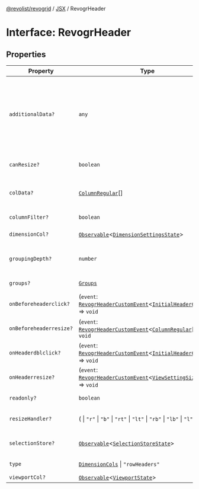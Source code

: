 [@revolist/revogrid](README.md) / [JSX](Namespace.JSX.md) / RevogrHeader

# Interface: RevogrHeader

## Properties

| Property | Type | Description | Defined in |
| ------ | ------ | ------ | ------ |
| `additionalData?` | `any` | Extra properties to pass into header renderer, such as vue or react components to handle parent | [src/components.d.ts:1738](https://github.com/revolist/revogrid/blob/2f44a261094fb5584023b62ddfd589facc70cf92/src/components.d.ts#L1738) |
| `canResize?` | `boolean` | If columns can be resized | [src/components.d.ts:1742](https://github.com/revolist/revogrid/blob/2f44a261094fb5584023b62ddfd589facc70cf92/src/components.d.ts#L1742) |
| `colData?` | [`ColumnRegular`](Interface.ColumnRegular.md)[] | Columns - defines an array of grid columns. | [src/components.d.ts:1746](https://github.com/revolist/revogrid/blob/2f44a261094fb5584023b62ddfd589facc70cf92/src/components.d.ts#L1746) |
| `columnFilter?` | `boolean` | Column filter | [src/components.d.ts:1750](https://github.com/revolist/revogrid/blob/2f44a261094fb5584023b62ddfd589facc70cf92/src/components.d.ts#L1750) |
| `dimensionCol?` | [`Observable`](TypeAlias.Observable.md)\<[`DimensionSettingsState`](Interface.DimensionSettingsState.md)\> | Dimension settings X | [src/components.d.ts:1754](https://github.com/revolist/revogrid/blob/2f44a261094fb5584023b62ddfd589facc70cf92/src/components.d.ts#L1754) |
| `groupingDepth?` | `number` | Grouping depth, how many levels of grouping | [src/components.d.ts:1758](https://github.com/revolist/revogrid/blob/2f44a261094fb5584023b62ddfd589facc70cf92/src/components.d.ts#L1758) |
| `groups?` | [`Groups`](TypeAlias.Groups.md) | Column groups | [src/components.d.ts:1762](https://github.com/revolist/revogrid/blob/2f44a261094fb5584023b62ddfd589facc70cf92/src/components.d.ts#L1762) |
| `onBeforeheaderclick?` | (`event`: [`RevogrHeaderCustomEvent`](Interface.RevogrHeaderCustomEvent.md)\<[`InitialHeaderClick`](TypeAlias.InitialHeaderClick.md)\>) => `void` | On initial header click | [src/components.d.ts:1766](https://github.com/revolist/revogrid/blob/2f44a261094fb5584023b62ddfd589facc70cf92/src/components.d.ts#L1766) |
| `onBeforeheaderresize?` | (`event`: [`RevogrHeaderCustomEvent`](Interface.RevogrHeaderCustomEvent.md)\<[`ColumnRegular`](Interface.ColumnRegular.md)[]\>) => `void` | On before header resize | [src/components.d.ts:1770](https://github.com/revolist/revogrid/blob/2f44a261094fb5584023b62ddfd589facc70cf92/src/components.d.ts#L1770) |
| `onHeaderdblclick?` | (`event`: [`RevogrHeaderCustomEvent`](Interface.RevogrHeaderCustomEvent.md)\<[`InitialHeaderClick`](TypeAlias.InitialHeaderClick.md)\>) => `void` | On header double click | [src/components.d.ts:1774](https://github.com/revolist/revogrid/blob/2f44a261094fb5584023b62ddfd589facc70cf92/src/components.d.ts#L1774) |
| `onHeaderresize?` | (`event`: [`RevogrHeaderCustomEvent`](Interface.RevogrHeaderCustomEvent.md)\<[`ViewSettingSizeProp`](TypeAlias.ViewSettingSizeProp.md)\>) => `void` | On header resize | [src/components.d.ts:1778](https://github.com/revolist/revogrid/blob/2f44a261094fb5584023b62ddfd589facc70cf92/src/components.d.ts#L1778) |
| `readonly?` | `boolean` | Readonly mode | [src/components.d.ts:1782](https://github.com/revolist/revogrid/blob/2f44a261094fb5584023b62ddfd589facc70cf92/src/components.d.ts#L1782) |
| `resizeHandler?` | ( \| `"r"` \| `"b"` \| `"rt"` \| `"lt"` \| `"rb"` \| `"lb"` \| `"l"` \| `"t"`)[] | Defines resize position | [src/components.d.ts:1786](https://github.com/revolist/revogrid/blob/2f44a261094fb5584023b62ddfd589facc70cf92/src/components.d.ts#L1786) |
| `selectionStore?` | [`Observable`](TypeAlias.Observable.md)\<[`SelectionStoreState`](TypeAlias.SelectionStoreState.md)\> | Selection, range, focus | [src/components.d.ts:1790](https://github.com/revolist/revogrid/blob/2f44a261094fb5584023b62ddfd589facc70cf92/src/components.d.ts#L1790) |
| `type` | [`DimensionCols`](TypeAlias.DimensionCols.md) \| `"rowHeaders"` | Column type | [src/components.d.ts:1794](https://github.com/revolist/revogrid/blob/2f44a261094fb5584023b62ddfd589facc70cf92/src/components.d.ts#L1794) |
| `viewportCol?` | [`Observable`](TypeAlias.Observable.md)\<[`ViewportState`](Interface.ViewportState.md)\> | Viewport X | [src/components.d.ts:1798](https://github.com/revolist/revogrid/blob/2f44a261094fb5584023b62ddfd589facc70cf92/src/components.d.ts#L1798) |
